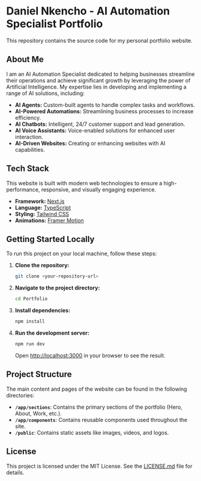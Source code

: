 # Daniel Nkencho - AI Automation Specialist Portfolio

This repository contains the source code for my personal portfolio website.

## About Me

I am an AI Automation Specialist dedicated to helping businesses streamline their operations and achieve significant growth by leveraging the power of Artificial Intelligence. My expertise lies in developing and implementing a range of AI solutions, including:

-   **AI Agents:** Custom-built agents to handle complex tasks and workflows.
-   **AI-Powered Automations:** Streamlining business processes to increase efficiency.
-   **AI Chatbots:** Intelligent, 24/7 customer support and lead generation.
-   **AI Voice Assistants:** Voice-enabled solutions for enhanced user interaction.
-   **AI-Driven Websites:** Creating or enhancing websites with AI capabilities.

## Tech Stack

This website is built with modern web technologies to ensure a high-performance, responsive, and visually engaging experience.

-   **Framework:** [Next.js](https://nextjs.org/)
-   **Language:** [TypeScript](https://www.typescriptlang.org/)
-   **Styling:** [Tailwind CSS](https://tailwindcss.com/)
-   **Animations:** [Framer Motion](https://www.framer.com/motion/)

## Getting Started Locally

To run this project on your local machine, follow these steps:

1.  **Clone the repository:**

    ```bash
    git clone <your-repository-url>
    ```

2.  **Navigate to the project directory:**

    ```bash
    cd Portfolio
    ```

3.  **Install dependencies:**

    ```bash
    npm install
    ```

4.  **Run the development server:**

    ```bash
    npm run dev
    ```

    Open [http://localhost:3000](http://localhost:3000) in your browser to see the result.

## Project Structure

The main content and pages of the website can be found in the following directories:

-   **`/app/sections`**: Contains the primary sections of the portfolio (Hero, About, Work, etc.).
-   **`/app/components`**: Contains reusable components used throughout the site.
-   **`/public`**: Contains static assets like images, videos, and logos.

## License

This project is licensed under the MIT License. See the [LICENSE.md](LICENSE.md) file for details.